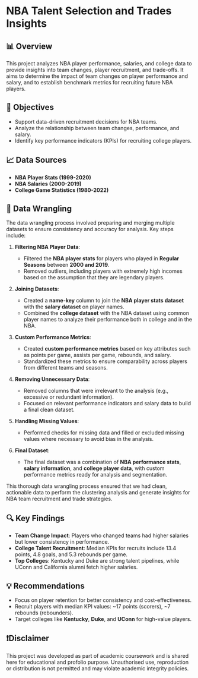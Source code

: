 # NBA Talent Selection and Trades Insights

## 📊 Overview
This project analyzes NBA player performance, salaries, and college data to provide insights into team changes, player recruitment, and trade-offs. It aims to determine the impact of team changes on player performance and salary, and to establish benchmark metrics for recruiting future NBA players.

## 🎯 Objectives
- Support data-driven recruitment decisions for NBA teams.
- Analyze the relationship between team changes, performance, and salary.
- Identify key performance indicators (KPIs) for recruiting college players.

## 📈 Data Sources
- **NBA Player Stats (1999-2020)**
- **NBA Salaries (2000-2019)**
- **College Game Statistics (1980-2022)**

## 🧹 Data Wrangling

The data wrangling process involved preparing and merging multiple datasets to ensure consistency and accuracy for analysis. Key steps include:

1. **Filtering NBA Player Data**:
   - Filtered the **NBA player stats** for players who played in **Regular Seasons** between **2000 and 2019**.
   - Removed outliers, including players with extremely high incomes based on the assumption that they are legendary players.

2. **Joining Datasets**:
   - Created a **name-key** column to join the **NBA player stats dataset** with the **salary dataset** on player names.
   - Combined the **college dataset** with the NBA dataset using common player names to analyze their performance both in college and in the NBA.

3. **Custom Performance Metrics**:
   - Created **custom performance metrics** based on key attributes such as points per game, assists per game, rebounds, and salary.
   - Standardized these metrics to ensure comparability across players from different teams and seasons.

4. **Removing Unnecessary Data**:
   - Removed columns that were irrelevant to the analysis (e.g., excessive or redundant information).
   - Focused on relevant performance indicators and salary data to build a final clean dataset.

5. **Handling Missing Values**:
   - Performed checks for missing data and filled or excluded missing values where necessary to avoid bias in the analysis.

6. **Final Dataset**:
   - The final dataset was a combination of **NBA performance stats**, **salary information**, and **college player data**, with custom performance metrics ready for analysis and segmentation.

This thorough data wrangling process ensured that we had clean, actionable data to perform the clustering analysis and generate insights for NBA team recruitment and trade strategies.


## 🔍 Key Findings
- **Team Change Impact**: Players who changed teams had higher salaries but lower consistency in performance.
- **College Talent Recruitment**: Median KPIs for recruits include 13.4 points, 4.8 goals, and 5.3 rebounds per game.
- **Top Colleges**: Kentucky and Duke are strong talent pipelines, while UConn and California alumni fetch higher salaries.

## 💡 Recommendations
- Focus on player retention for better consistency and cost-effectiveness.
- Recruit players with median KPI values: ~17 points (scorers), ~7 rebounds (rebounders).
- Target colleges like **Kentucky**, **Duke**, and **UConn** for high-value players.

## ❗️Disclaimer
This project was developed as part of academic coursework and is shared here for educational and profolio purpose. Unauthorised use, reproduction or distribution is not permitted and may violate academic integrity policies.
